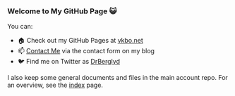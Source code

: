 ### Welcome to My GitHub Page :smiley_cat:

You can:

* :house: Check out my GitHub Pages at [vkbo.net](https://vkbo.net/)
* :mailbox: [Contact Me](https://berglyd.net/contact-me/) via the contact form on my blog
* :bird: Find me on Twitter as [DrBerglyd](https://twitter.com/DrBerglyd)

I also keep some general documents and files in the main account repo.
For an overview, see the [index](https://github.com/vkbo/vkbo/blob/main/index.md) page.
